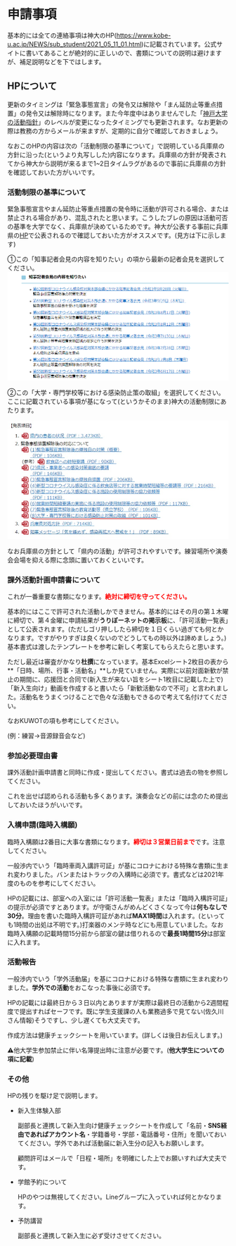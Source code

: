 # 申請事項

基本的には全ての連絡事項は神大のHP(https://www.kobe-u.ac.jp/NEWS/sub_student/2021_05_11_01.html)に記載されています。公式サイトに書いてあることが絶対的に正しいので、書類についての説明は避けますが、補足説明などを下ではします。



## HPについて

更新のタイミングは「緊急事態宣言」の発令又は解除や「まん延防止等重点措置」の発令又は解除時になります。また今年度中はありませんでした「[神戸大学の活動指針](https://www.kobe-u.ac.jp/NEWS/info/2020_01_29_01.html)」のレベルが変更になったタイミングでも更新されます。なお更新の際は教務の方からメールが来ますが、定期的に自分で確認しておきましょう。

なおこのHPの内容は次の「活動制限の基準について」で説明している兵庫県の方針に沿った(というより丸写しした)内容になります。兵庫県の方針が発表されてから神大から説明が来るまで1~2日タイムラグがあるので事前に兵庫県の方針を確認しておいた方がいいです。



### 活動制限の基準について

緊急事態宣言やまん延防止等重点措置の発令時に活動が許可される場合、または禁止される場合があり、混乱されたと思います。こうしたブレの原因は活動可否の基準を大学でなく、兵庫県が決めているためです。神大が公表する事前に兵庫県の[HP](https://web.pref.hyogo.lg.jp/kk03/corona/corona_info.html#yousei)で公表されるので確認しておいた方がオススメです。(見方は下に示します)

①この「知事記者会見の内容を知りたい」の項から最新の記者会見を選択してください。![image-20211009193507203.png](https://github.com/KUWO-git/covid/blob/main/%E7%94%B3%E8%AB%8B%E4%BA%8B%E9%A0%85/image-20211009193507203.png?raw=true)



②この「大学・専門学校等における感染防止策の取組」を選択してください。ここに記載されている事項が基になって(というかそのまま)神大の活動制限にあたります。

![Web キャプチャ_9-10-2021_194058_web.pref.hyogo.lg.jp.jpeg](https://github.com/KUWO-git/covid/blob/main/%E7%94%B3%E8%AB%8B%E4%BA%8B%E9%A0%85/Web%20%E3%82%AD%E3%83%A3%E3%83%97%E3%83%81%E3%83%A3_9-10-2021_194058_web.pref.hyogo.lg.jp.jpeg?raw=true)

なお兵庫県の方針として「県内の活動」が許可されやすいです。練習場所や演奏会会場を抑える際に念頭に置いておくといいです。

### 課外活動計画申請書について

これが一番重要な書類になります。<font color ="red">**絶対に締切を守ってください。**</font>

基本的にはここで許可された活動しかできません。基本的にはその月の第１木曜に締切で、第４金曜に申請結果が**うりぼーネットの掲示板**に、「許可活動一覧表」として公表されます。(ただしゴリ押ししたら締切を１日くらい過ぎても何とかなります。ですがやりすぎは良くないのでどうしてもの時以外は諦めましょう。)基本書式は渡したテンプレートを参考に新しく考案してもらえたらと思います。

ただし最近は審査がかなり**杜撰**になっています。基本Excelシート2枚目の表から**「日時、場所、行事・活動名」**しか見ていません。実際に以前対面新歓が禁止の期間に、応援団と合同で(新入生が来ない旨をシート1枚目に記載した上で)「新入生向け」動画を作成すると書いたら「新歓活動なので不可」と言われました。活動名をうまくつけることで色々な活動もできるので考えて名付けてください。

なおKUWOTの項も参考にしてください。

(例：練習→音源録音会など)

### 参加必要理由書

課外活動計画申請書と同時に作成・提出してください。書式は過去の物を参照してください。

これを出せば認められる活動も多くあります。演奏会などの前には念のため提出しておいたほうがいいです。

### 入構申請(臨時入構願)

臨時入構願は2番目に大事な書類になります。<font color="red">**締切は３営業日前まで**</font>です。注意してください。

一般渉内でいう「臨時車両入講許可証」が基にコロナにおける特殊な書類に生まれ変わりました。バンまたはトラックの入構時に必須です。書式などは2021年度のものを参考にしてください。

HPの記載には、部室への入室には「許可活動一覧表」または「臨時入構許可証」の提示が必須ですとあります。が守衛さんがめんどくさくなって今は**何もなしで30分**。理由を書いた臨時入構許可証があれば**MAX1時間**は入れます。(といっても1時間の出処は不明です。)打楽器のメンテ時などにも用意していました。なお臨時入構願の記載時間15分前から部室の鍵は借りれるので**最長1時間15分**は部室に入れます。

### 活動報告

一般渉内でいう「学外活動届」を基にコロナにおける特殊な書類に生まれ変わりました。**学外での活動**をおこなった事後に必須です。

HPの記載には最終日から３日以内とありますが実際は最終日の活動から2週間程度で提出すればセーフです。既に学生支援課の人も業務過多で見てない(佐久川さん情報)そうですし、少し遅くても大丈夫です。

作成方法は健康チェックシートを用いています。(詳しくは後日お伝えします。)

⚠他大学生参加禁止に伴い名簿提出時に注意が必要です。(**他大学生についての項に記載**)

### その他

HPの残りを駆け足で説明します。

- 新入生体験入部

  副部長と連携して新入生向け健康チェックシートを作成して「名前・**SNS経由であればアカウント名**・学籍番号・学部・電話番号・住所」を聞いておいてください。学外であれば活動届に新入生分の記入もお願いします。

  顧問許可はメールで「日程・場所」を明確にした上でお願いすれば大丈夫です。

- 学館予約について

  HPのやつは無視してください。Lineグループに入っていれば何とかなります。

- 予防講習

  副部長と連携して新入生に必ず受けさせてください。






